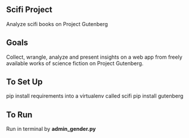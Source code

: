 ## Scifi Project

Analyze scifi books on Project Gutenberg


## Goals

Collect, wrangle, analyze and present insights on a web app from freely available works of 
science fiction on Project Gutenberg.


## To Set Up

pip install requirements into a virtualenv called scifi
pip install gutenberg


## To Run

Run in terminal by **admin_gender.py**

